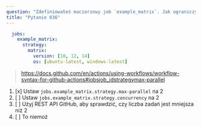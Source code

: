```yaml
---
question: "Zdefiniowałeś macierzowy job `example_matrix`. Jak ograniczyć macierz do uruchamiania maksymalnie 2 zadań jednocześnie?"
title: "Pytanie 036"
---
```



```yaml
  jobs:
    example_matrix:
      strategy:
        matrix:
          version: [10, 12, 14]
          os: [ubuntu-latest, windows-latest]
```
> https://docs.github.com/en/actions/using-workflows/workflow-syntax-for-github-actions#jobsjob_idstrategymax-parallel
1. [x] Ustaw `jobs.example_matrix.strategy.max-parallel` na 2
1. [ ] Ustaw `jobs.example_matrix.strategy.concurrency` na 2
1. [ ] Użyj REST API GitHub, aby sprawdzić, czy liczba zadań jest mniejsza niż 2
1. [ ] To niemoż
